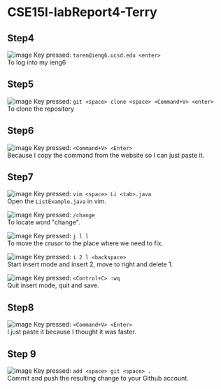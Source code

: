 # CSE15l-labReport4-Terry
## Step4
![image](step4.png)
Key pressed: `taren@ieng6.ucsd.edu <enter>` <br>
To log into my ieng6

## Step5
![image](step5.png)
Key pressed: `git <space> clone <space> <Command+V> <enter>`<br>
To clone the repository 

## Step6
![image](Step6.png)
Key pressed: `<Command+V> <Enter>`<br>
Because I copy the command from the website so I can just paste it.

## Step7
![image](Step7.1.png)
Key pressed: `vim <space> Li <tab>.java`<br>
Open the `ListExample.java` in vim.

![image](Step7.2.png)
Key pressed: `/change` <br>
To locate word "change".

![image](Step7.3.png)
Key pressed: `j l l` <br>
To move the crusor to the place where we need to fix.

![image](Step7.4.png)
Key pressed: `i 2 l <backspace>` <br>
Start insert mode and insert 2, move to right and delete 1.

![image](Step7.5.png)
Key pressed: `<Control+C> :wq` <br>
Quit insert mode, quit and save.

## Step8
![image](Step8.png)
Key pressed: `<Command+V> <Enter>`<br>
I just paste it because I thought it was faster.

## Step 9
![image](Step9.png)
Key pressed: `add <space> git <space> .` <br>
Commit and push the resulting change to your Github account. 

